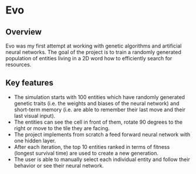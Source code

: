 # Evo

## Overview 
Evo was my first attempt at working with genetic algorithms and artificial neural networks. The goal of the project is to train a randomly generated population of entities living in a 2D word how to efficiently search for resources. 

## Key features 
*	The simulation starts with 100 entities which have randomly generated genetic traits (i.e. the weights and biases of the neural network) and short-term memory (i.e. are able to remember their last move and their last visual input). 
* The entities can see the cell in front of them, rotate 90 degrees to the right or move to the tile they are facing. 
*	The project implements from scratch a feed forward neural network with one hidden layer.
*	After each iteration, the top 10 entities  ranked in terms of fitness (longest survival time) are used to create a new generation.
*	The user is able to manually select each individual entity and follow their behavior or see their neural network.
